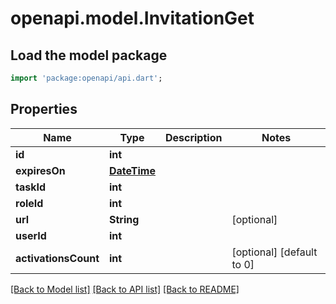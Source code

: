 # openapi.model.InvitationGet

## Load the model package
```dart
import 'package:openapi/api.dart';
```

## Properties
Name | Type | Description | Notes
------------ | ------------- | ------------- | -------------
**id** | **int** |  | 
**expiresOn** | [**DateTime**](DateTime.md) |  | 
**taskId** | **int** |  | 
**roleId** | **int** |  | 
**url** | **String** |  | [optional] 
**userId** | **int** |  | 
**activationsCount** | **int** |  | [optional] [default to 0]

[[Back to Model list]](../README.md#documentation-for-models) [[Back to API list]](../README.md#documentation-for-api-endpoints) [[Back to README]](../README.md)


